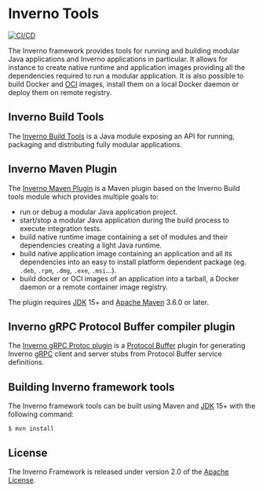 [inverno-tool-build-tools]: https://github.com/inverno-io/inverno-tools/tree/master/inverno-build-tools
[inverno-tool-maven-plugin]: https://github.com/inverno-io/inverno-tools/tree/master/inverno-maven-plugin
[inverno-tool-grpc-protoc-plugin]: https://github.com/inverno-io/inverno-tools/tree/master/inverno-grpc-protoc-plugin

[jdk]: https://jdk.java.net/
[maven]: https://maven.apache.org/download.cgi
[open-container-image]: https://github.com/opencontainers/image-spec
[apache-license]: https://www.apache.org/licenses/LICENSE-2.0
[grpc]: https://grpc.io/
[protobuf]: https://protobuf.dev/

# Inverno Tools

[![CI/CD](https://github.com/inverno-io/inverno-tools/actions/workflows/maven.yml/badge.svg)](https://github.com/inverno-io/inverno-tools/actions/workflows/maven.yml)

The Inverno framework provides tools for running and building modular Java applications and Inverno applications in particular. It allows for instance to create native runtime and application images providing all the dependencies required to run a modular application. It is also possible to build Docker and [OCI][open-container-image] images, install them on a local Docker daemon or deploy them on remote registry.

## Inverno Build Tools

The [Inverno Build Tools][inverno-tool-build-tools] is a Java module exposing an API for running, packaging and distributing fully modular applications.

## Inverno Maven Plugin

The [Inverno Maven Plugin][inverno-tool-maven-plugin] is a Maven plugin based on the Inverno Build tools module which provides multiple goals to:

- run or debug a modular Java application project.
- start/stop a modular Java application during the build process to execute integration tests.
- build native runtime image containing a set of modules and their dependencies creating a light Java runtime.
- build native application image containing an application and all its dependencies into an easy to install platform dependent package (eg. `.deb`, `.rpm`, `.dmg`, `.exe`, `.msi`...).
- build docker or OCI images of an application into a tarball, a Docker daemon or a remote container image registry.

The plugin requires [JDK][jdk] 15+ and [Apache Maven][maven] 3.6.0 or later.

## Inverno gRPC Protocol Buffer compiler plugin

The [Inverno gRPC Protoc plugin][inverno-tool-grpc-protoc-plugin] is a [Protocol Buffer][protobuf] plugin for generating Inverno [gRPC][grpc] client and server stubs from Protocol Buffer service definitions.

## Building Inverno framework tools

The Inverno framework tools can be built using Maven and [JDK][jdk] 15+ with the following command:

```plaintext
$ mvn install
```

## License

The Inverno Framework is released under version 2.0 of the [Apache License][apache-license].

